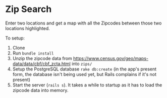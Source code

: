 Zip Search
==========

Enter two locations and get a map with all the Zipcodes between those two locations highlighted.

To setup:

1. Clone
2. Run `bundle install`
3. Unzip the zipcode data from https://www.census.gov/geo/maps-data/data/cbf/cbf_zcta.html into `zips/`
4. Setup the PostgreSQL database `rake db:create` (in the app's present form, the database isn't being used yet, but Rails complains if it's not present)
5. Start the server (`rails s`). It takes a while to startup as it has to load the zipcode data into memory.
